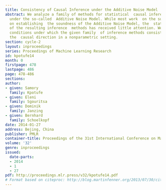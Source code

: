 ```yaml
---
title: Consistency of Causal Inference under the Additive Noise Model
abstract: We analyze a family of methods for statistical  causal inference from sample
  under the so-called  Additive Noise Model. While most work  on the subject has concentrated
  on establishing  the soundness of the Additive Noise Model, the  statistical consistency
  of the resulting inference  methods has received little attention. We derive  general
  conditions under which the given family  of inference methods consistently infers
  the  causal direction in a nonparametric setting.
section: cycle-2
layout: inproceedings
series: Proceedings of Machine Learning Research
id: kpotufe14
month: 0
firstpage: 478
lastpage: 486
page: 478-486
sections: 
author:
- given: Samory
  family: Kpotufe
- given: Eleni
  family: Sgouritsa
- given: Dominik
  family: Janzing
- given: Bernhard
  family: Schoelkopf
date: 2014-01-27
address: Bejing, China
publisher: PMLR
container-title: Proceedings of the 31st International Conference on Machine Learning
volume: '32'
genre: inproceedings
issued:
  date-parts:
  - 2014
  - 1
  - 27
pdf: http://proceedings.mlr.press/v32/kpotufe14.pdf
# Format based on citeproc: http://blog.martinfenner.org/2013/07/30/citeproc-yaml-for-bibliographies/
---
```


